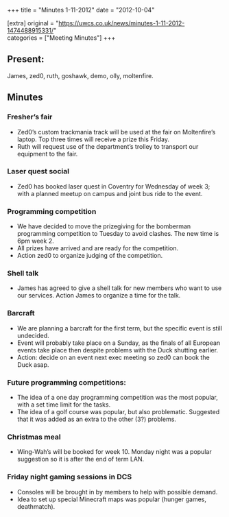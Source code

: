 +++
title = "Minutes 1-11-2012"
date = "2012-10-04"

[extra]
original = "https://uwcs.co.uk/news/minutes-1-11-2012-1474488915331/"    
categories = ["Meeting Minutes"]
+++

## Present:

James, zed0, ruth, goshawk, demo, olly, moltenfire.

## Minutes

### Fresher’s fair

  - Zed0’s custom trackmania track will be used at the fair on Moltenfire’s laptop. Top three times will receive a prize this Friday.
  - Ruth will request use of the department’s trolley to transport our equipment to the fair.

### Laser quest social

  - Zed0 has booked laser quest in Coventry for Wednesday of week 3; with a planned meetup on campus and joint bus ride to the event.

### Programming competition

  - We have decided to move the prizegiving for the bomberman programming competition to Tuesday to avoid clashes. The new time is 6pm week 2.
  - All prizes have arrived and are ready for the competition.
  - Action zed0 to organize judging of the competition.

### Shell talk

  - James has agreed to give a shell talk for new members who want to use our services. Action James to organize a time for the talk.

### Barcraft

  - We are planning a barcraft for the first term, but the specific event is still undecided.
  - Event will probably take place on a Sunday, as the finals of all European events take place then despite problems with the Duck shutting earlier.
  - Action: decide on an event next exec meeting so zed0 can book the Duck asap.

### Future programming competitions:

  - The idea of a one day programming competition was the most popular, with a set time limit for the tasks.
  - The idea of a golf course was popular, but also problematic. Suggested that it was added as an extra to the other (3?) problems.

### Christmas meal

  - Wing-Wah’s will be booked for week 10. Monday night was a popular suggestion so it is after the end of term LAN.

### Friday night gaming sessions in DCS

  - Consoles will be brought in by members to help with possible demand.
  - Idea to set up special Minecraft maps was popular (hunger games, deathmatch).
